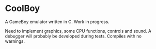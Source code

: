 # CoolBoy
A GameBoy emulator written in C. Work in progress.

Need to implement graphics, some CPU functions, controls and sound. A debugger will probably be developed during tests. Compiles with no warnings.

